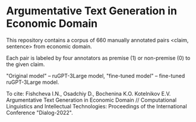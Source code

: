 # Argumentative Text Generation in Economic Domain
This repository contains a corpus of 660 manually annotated pairs <claim, sentence> from economic domain.

Each pair is labeled by four annotators as premise (1) or non-premise (0) to the given claim.

"Original model" – ruGPT-3Large model, "fine-tuned model" – fine-tuned ruGPT-3Large model.

To cite: Fishcheva I.N., Osadchiy D., Bochenina K.O. Kotelnikov E.V. Argumentative Text Generation in Economic Domain // Computational Linguistics and Intellectual Technologies: Proceedings of the International Conference "Dialog-2022".
